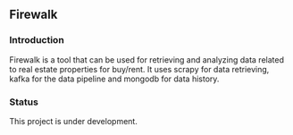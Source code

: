 ## Firewalk

### Introduction
Firewalk is a tool that can be used for retrieving and analyzing data related to real estate properties for buy/rent. It uses scrapy for data retrieving, kafka for the data pipeline and mongodb for data history.
### Status
This project is under development.

